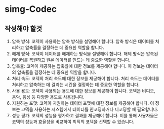 # simg-Codec

## 작성해야 할것
1. 압축 방식: 코덱이 사용하는 압축 방식을 설명해야 합니다. 압축 방식은 데이터를 처리하고 압축률을 결정하는 데 중요한 역할을 합니다.
2. 해제 방식: 코덱이 데이터를 해제하는 방식을 설명해야 합니다. 해제 방식은 압축된 데이터를 복원하고 원본 데이터를 만드는 데 중요한 역할을 합니다.
3. 압축률: 코덱이 제공하는 압축률에 대한 정보를 제공해야 합니다. 이 정보는 데이터의 압축률을 결정하는 데 중요한 역할을 합니다.
4. 처리 속도: 코덱의 처리 속도에 대한 정보를 제공해야 합니다. 처리 속도는 데이터를 처리하고 압축하는 데 걸리는 시간을 결정하는 데 중요한 역할을 합니다.
5. 사용 용도: 코덱이 사용되는 용도에 대한 정보를 제공해야 합니다. 코덱은 비디오, 음악, 음성 등 다양한 용도로 사용됩니다.
6. 지원하는 포맷: 코덱이 지원하는 데이터 포맷에 대한 정보를 제공해야 합니다. 이 정보는 코덱을 사용하는 시스템에서 데이터를 인코딩하거나 디코딩할 때 필요합니다.
7. 성능 평가: 코덱의 성능을 평가하고 결과를 제공해야 합니다. 이를 통해 사용자들은 코덱의 성능과 효율성을 비교하여 최적의 코덱을 선택할 수 있습니다.
